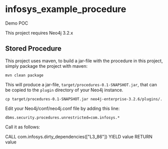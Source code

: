 # infosys_example_procedure
Demo POC

This project requires Neo4j 3.2.x



Stored Procedure
------------

This project uses maven, to build a jar-file with the procedure in this
project, simply package the project with maven:

    mvn clean package

This will produce a jar-file, `target/procedures-0.1-SNAPSHOT.jar`,
that can be copied to the `plugin` directory of your Neo4j instance.

    cp target/procedures-0.1-SNAPSHOT.jar neo4j-enterprise-3.2.6/plugins/.


Edit your Neo4j/conf/neo4j.conf file by adding this line:

    dbms.security.procedures.unrestricted=com.infosys.*

Call it as follows:

CALL com.infosys.dirty_dependencies(["L3_86"]) 
YIELD value
RETURN value
